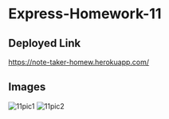 # Express-Homework-11


## Deployed Link

https://note-taker-homew.herokuapp.com/

## Images

![11pic1](https://user-images.githubusercontent.com/46965040/179872499-18cc45fc-ba78-4d22-99c4-ffdf91c5b4a4.png)
![11pic2](https://user-images.githubusercontent.com/46965040/179872497-8f798bc2-1708-4442-b179-f1d4cfe77971.png)
